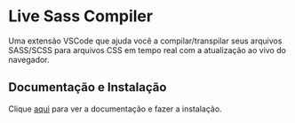 # Live Sass Compiler

Uma extensão VSCode que ajuda você a compilar/transpilar seus arquivos SASS/SCSS para arquivos CSS em tempo real com a atualização ao vivo do navegador.

## Documentação e Instalação

Clique [aqui](https://marketplace.visualstudio.com/items?itemName=ritwickdey.live-sass) para ver a documentação e fazer a instalação.